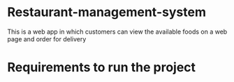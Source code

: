 # Restaurant-management-system
This is a web app in which customers can view the available foods  on a web page and order for delivery

# Requirements to run the project
